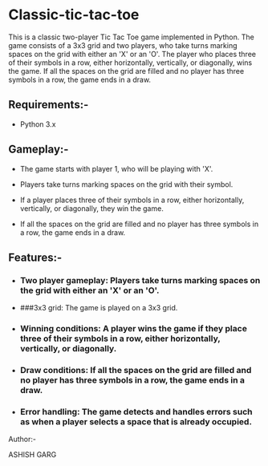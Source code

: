 # Classic-tic-tac-toe
This is a classic two-player Tic Tac Toe game implemented in Python.
The game consists of a 3x3 grid and two players, who take turns marking spaces on the grid with either an 'X' or an 'O'. The player who places three of their symbols in a row, either horizontally, vertically, or diagonally, wins the game. If all the spaces on the grid are filled and no player has three symbols in a row, the game ends in a draw.

## Requirements:-
  
- Python 3.x

## Gameplay:-
  
- The game starts with player 1, who will be playing with 'X'.
  
- Players take turns marking spaces on the grid with their symbol.
  
- If a player places three of their symbols in a row, either horizontally, vertically, or diagonally, they win the game.
  
- If all the spaces on the grid are filled and no player has three symbols in a row, the game ends in a draw.

## Features:-
  
- ### Two player gameplay: Players take turns marking spaces on the grid with either an 'X' or an 'O'.
  
- ###3x3 grid: The game is played on a 3x3 grid.
  
- ### Winning conditions: A player wins the game if they place three of their symbols in a row, either horizontally, vertically, or diagonally.
  
- ### Draw conditions: If all the spaces on the grid are filled and no player has three symbols in a row, the game ends in a draw.
  
- ### Error handling: The game detects and handles errors such as when a player selects a space that is already occupied.

Author:-
  
  ASHISH GARG 

